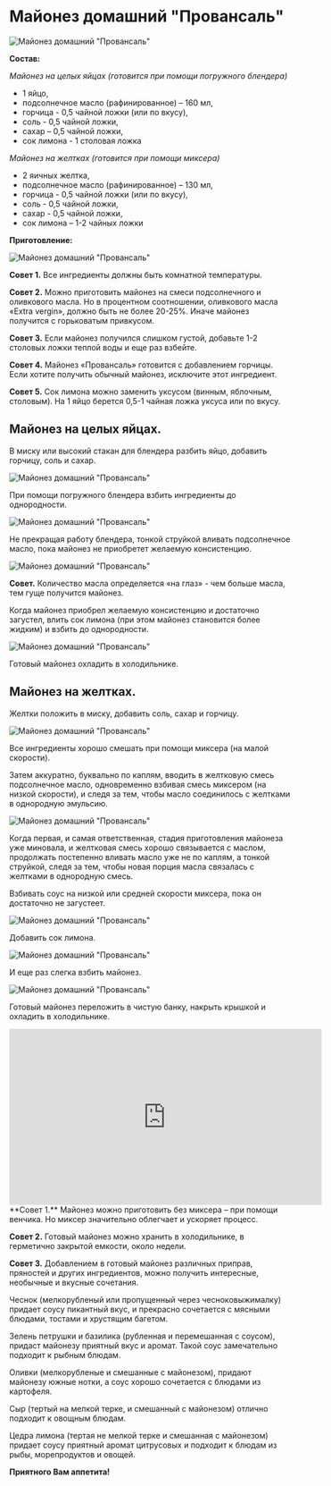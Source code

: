 # Майонез домашний "Провансаль"

![Майонез домашний "Провансаль"](/images/Kulinar/Sous/provansal-01.jpg 'Майонез домашний "Провансаль"')

**Состав:**

_Майонез на целых яйцах (готовится при помощи погружного блендера)_

- 1 яйцо,
- подсолнечное масло (рафинированное) – 160 мл,
- горчица - 0,5 чайной ложки (или по вкусу),
- соль - 0,5 чайной ложки,
- сахар – 0,5 чайной ложки,
- сок лимона - 1 столовая ложка

_Майонез на желтках (готовится при помощи миксера)_

- 2 яичных желтка,
- подсолнечное масло (рафинированное) – 130 мл,
- горчица - 0,5 чайной ложки (или по вкусу),
- соль - 0,5 чайной ложки,
- сахар - 0,5 чайной ложки,
- сок лимона – 1-2 чайных ложки

**Приготовление:**

![Майонез домашний "Провансаль"](/images/Kulinar/Sous/provansal-02.jpg 'Майонез домашний "Провансаль"')

**Совет 1.** Все ингредиенты должны быть комнатной температуры.

**Совет 2.** Можно приготовить майонез на смеси подсолнечного и оливкового масла. Но в процентном соотношении, оливкового масла «Extra vergin», должно быть не более 20-25%. Иначе майонез получится с горьковатым привкусом.

**Совет 3.** Если майонез получился слишком густой, добавьте 1-2 столовых ложки теплой воды и еще раз взбейте.

**Совет 4.** Майонез «Провансаль» готовится с добавлением горчицы. Если хотите получить обычный майонез, исключите этот ингредиент.

**Совет 5.** Сок лимона можно заменить уксусом (винным, яблочным, столовым). На 1 яйцо берется 0,5-1 чайная ложка уксуса или по вкусу.

## Майонез на целых яйцах.
В миску или высокий стакан для блендера разбить яйцо, добавить горчицу, соль и сахар.

![Майонез домашний "Провансаль"](/images/Kulinar/Sous/provansal-03.jpg 'Майонез домашний "Провансаль"')

При помощи погружного блендера взбить ингредиенты до однородности.

![Майонез домашний "Провансаль"](/images/Kulinar/Sous/provansal-04.jpg 'Майонез домашний "Провансаль"')

Не прекращая работу блендера, тонкой струйкой вливать подсолнечное масло, пока майонез не приобретет желаемую консистенцию.

![Майонез домашний "Провансаль"](/images/Kulinar/Sous/provansal-05.jpg 'Майонез домашний "Провансаль"')

**Совет.** Количество масла определяется «на глаз» - чем больше масла, тем гуще получится майонез.

Когда майонез приобрел желаемую консистенцию и достаточно загустел, влить сок лимона (при этом майонез становится более жидким) и взбить до однородности.

![Майонез домашний "Провансаль"](/images/Kulinar/Sous/provansal-06.jpg 'Майонез домашний "Провансаль"')

Готовый майонез охладить в холодильнике.

## Майонез на желтках.
Желтки положить в миску, добавить соль, сахар и горчицу.

![Майонез домашний "Провансаль"](/images/Kulinar/Sous/provansal-07.jpg 'Майонез домашний "Провансаль"')

Все ингредиенты хорошо смешать при помощи миксера (на малой скорости).

Затем аккуратно, буквально по каплям, вводить в желтковую смесь подсолнечное масло, одновременно взбивая смесь миксером (на низкой скорости), и следя за тем, чтобы масло соединилось с желтками в однородную эмульсию.

![Майонез домашний "Провансаль"](/images/Kulinar/Sous/provansal-08.jpg 'Майонез домашний "Провансаль"')

Когда первая, и самая ответственная, стадия приготовления майонеза уже миновала, и желтковая смесь хорошо связывается с маслом, продолжать постепенно вливать масло уже не по каплям, а тонкой струйкой, следя за тем, чтобы новая порция масла связалась с желтками в однородную смесь.

Взбивать соус на низкой или средней скорости миксера, пока он достаточно не загустеет.

![Майонез домашний "Провансаль"](/images/Kulinar/Sous/provansal-09.jpg 'Майонез домашний "Провансаль"')

Добавить сок лимона.

![Майонез домашний "Провансаль"](/images/Kulinar/Sous/provansal-10.jpg 'Майонез домашний "Провансаль"')

И еще раз слегка взбить майонез.

![Майонез домашний "Провансаль"](/images/Kulinar/Sous/provansal-11.jpg 'Майонез домашний "Провансаль"')

Готовый майонез переложить в чистую банку, накрыть крышкой и охладить в холодильнике.

<iframe width="560" height="315" src="http://www.youtube.com/embed/Qk2jRaKdpgE?rel=0" frameborder="0" allowfullscreen></iframe>
**Совет 1.** Майонез можно приготовить без миксера – при помощи венчика. Но миксер значительно облегчает и ускоряет процесс.

**Совет 2.** Готовый майонез можно хранить в холодильнике, в герметично закрытой емкости, около недели.

**Совет 3.** Добавлением в готовый майонез различных приправ, пряностей и других ингредиентов, можно получить интересные, необычные и вкусные сочетания.

Чеснок (мелкорубленый или пропущенный через чесноковыжималку) придает соусу пикантный вкус, и прекрасно сочетается с мясными блюдами, тостами и хрустящим багетом.

Зелень петрушки и базилика (рубленная и перемешанная с соусом), придаст майонезу приятный вкус и аромат. Такой соус замечательно подходит к рыбным блюдам.

Оливки (мелкорубленые и смешанные с майонезом), придают майонезу южные нотки, а соус хорошо сочетается с блюдами из картофеля.

Сыр (тертый на мелкой терке, и смешанный с майонезом) отлично подходит к овощным блюдам.

Цедра лимона (тертая не мелкой терке и смешанная с майонезом) придает соусу приятный аромат цитрусовых и подходит к блюдам из рыбы, морепродуктов и овощей.

**Приятного Вам аппетита!**
